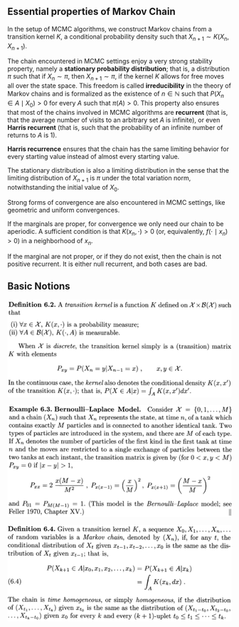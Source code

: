 ## Essential properties of Markov Chain

In the setup of MCMC algorithms, we construct Markov chains from a transition kernel $K$, a conditional probability density such that $X_{n+1}\sim K(X_n,X_{n+1})$.

The chain encountered in MCMC settings enjoy a very strong stability property, namely a **stationary probability distribution**; that is, a distribution $\pi$ such that if $X_n\sim\pi$, then $X_{n+1}\sim \pi$, if the kernel $K$ allows for free moves all over the state space. This freedom is called **irreducibility** in the theory of Markov chains and is formalized as the existence of $n\in\mathbb{N}$ such that $P(X_n\in A\mid X_0)>0$ for every $A$ such that $\pi(A)>0$. This property also ensures that most of the chains involved in MCMC algorithms are **recurrent** (that is, that the average number of visits to an arbitrary set $A$ is infinite), or even **Harris recurrent** (that is, such that the probability of an infinite number of returns to $A$ is 1).

**Harris recurrence** ensures that the chain has the same limiting behavior for every starting value instead of almost every starting value.

The stationary distribution is also a limiting distribution in the sense that the limiting distribution of $X_{n+1}$ is $\pi$ under the total variation norm, notwithstanding the initial value of $X_0$.

Strong forms of convergence are also encountered in MCMC settings, like geometric and uniform convergences. 

If the marginals are proper, for convergence we only need our chain to be aperiodic. A sufficient condition is  that $K(x_n,\cdot)>0$ (or, equivalently, $f(\cdot\mid x_n)>0$) in a neighborhood of $x_n$.

If the marginal are not proper, or if they do not exist, then the chain is not positive recurrent. It is either null recurrent, and both cases are bad.

## Basic Notions

![](def6.2.png)

![](ex6.3.png)

![](def6.4.png)

